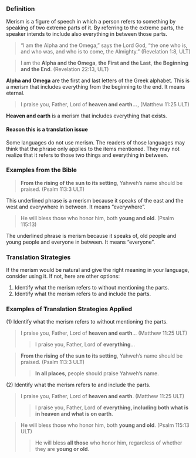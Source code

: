 

### Definition

Merism is a figure of speech in which a person refers to something by speaking of two extreme parts of it. By referring to the extreme parts, the speaker intends to include also everything in between those parts.

> “I am the Alpha and the Omega,” says the Lord God, “the one who is, and who was, and who is to come, the Almighty.” (Revelation 1:8, ULT)
  
> I am the **Alpha and the Omega**, **the First and the Last**, **the Beginning and the End**. (Revelation 22:13, ULT)

**Alpha and Omega** are the first and last letters of the Greek alphabet. This is a merism that includes everything from the beginning to the end. It means eternal.
> I praise you, Father, Lord of **heaven and earth…**, (Matthew 11:25 ULT)

**Heaven and earth** is a merism that includes everything that exists.


#### Reason this is a translation issue

Some languages do not use merism. The readers of those languages may think that the phrase only applies to the items mentioned. They may not realize that it refers to those two things and everything in between.

### Examples from the Bible

> **From the rising of the sun to its setting**, Yahweh’s name should be praised. (Psalm 113:3 ULT)

This underlined phrase is a merism because it speaks of the east and the west and everywhere in between. It means “everywhere”.

> He will bless those who honor him, both **young and old**. (Psalm 115:13)

The underlined phrase is merism because it speaks of, old people and young people and everyone in between. It means “everyone”.


### Translation Strategies

If the merism would be natural and give the right meaning in your language, consider using it. If not, here are other options:

1. Identify what the merism refers to without mentioning the parts.
1. Identify what the merism refers to and include the parts.

### Examples of Translation Strategies Applied

(1) Identify what the merism refers to without mentioning the parts.

> I praise you, Father, Lord of **heaven and earth**… (Matthew 11:25 ULT)  
>> I praise you, Father, Lord of **everything**…
  
> **From the rising of the sun to its setting**, Yahweh’s name should be praised. (Psalm 113:3 ULT)  
>> **In all places**, people should praise Yahweh’s name.

(2) Identify what the merism refers to and include the parts.

> I praise you, Father, Lord of **heaven and earth**. (Matthew 11:25 ULT)  
>> I praise you, Father, Lord of **everything, including both what is in heaven and what is on earth**.
  
> He will bless those who honor him, both **young and old**. (Psalm 115:13 ULT)  
>> He will bless **all those** who honor him, regardless of whether they are **young or old**.


